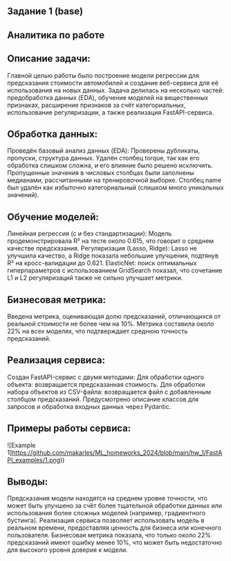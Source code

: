 ## Задание 1 (base)
  
## Аналитика по работе
## Описание задачи:

Главной целью работы было построение модели регрессии для предсказания стоимости автомобилей и создание веб-сервиса для её использования на новых данных.
Задача делилась на несколько частей: предобработка данных (EDA), обучение моделей на вещественных признаках, расширение признаков за счёт категориальных, использование регуляризации, а также реализация FastAPI-сервиса.

## Обработка данных:

Проведён базовый анализ данных (EDA):
Проверены дубликаты, пропуски, структура данных.
Удалён столбец torque, так как его обработка слишком сложна, и его влияние было решено исключить.
Пропущенные значения в числовых столбцах были заполнены медианами, рассчитанными на тренировочной выборке.
Столбец name был удалён как избыточно категориальный (слишком много уникальных значений).

## Обучение моделей:

Линейная регрессия (с и без стандартизации):
Модель продемонстрировала R² на тесте около 0.615, что говорит о среднем качестве предсказания.
Регуляризация (Lasso, Ridge):
Lasso не улучшила качество, а Ridge показала небольшие улучшения, подтянув R² на кросс-валидации до 0.621.
ElasticNet: поиск оптимальных гиперпараметров с использованием GridSearch показал, что сочетание L1 и L2 регуляризаций также не сильно улучшает метрики.

## Бизнесовая метрика:

Введена метрика, оценивающая долю предсказаний, отличающихся от реальной стоимости не более чем на 10%.
Метрика составила около 22% на всех моделях, что подтверждает среднюю точность предсказаний.

## Реализация сервиса:

Создан FastAPI-сервис с двумя методами:
Для обработки одного объекта: возвращается предсказанная стоимость.
Для обработки набора объектов из CSV-файла: возвращается файл с добавленным столбцом предсказаний.
Предусмотрено описание классов для запросов и обработка входных данных через Pydantic.

## Примеры работы сервиса:
![Example 1]https://github.com/makarles/ML_homeworks_2024/blob/main/hw_1/FastAPI_examples/1.png))

## Выводы:

Предсказания модели находятся на среднем уровне точности, что может быть улучшено за счёт более тщательной обработки данных или использования более сложных моделей (например, градиентного бустинга).
Реализация сервиса позволяет использовать модель в реальном времени, предоставляя ценность для бизнеса или конечного пользователя.
Бизнесовая метрика показала, что только около 22% предсказаний имеют ошибку менее 10%, что может быть недостаточно для высокого уровня доверия к модели.
